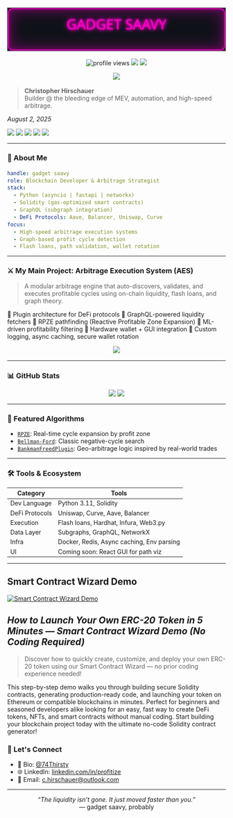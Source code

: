 <p align="center">
  <img src="https://raw.githubusercontent.com/74Thirsty/74Thirsty/main/assets/banner.svg" width="1000" />
</p>


<p align="center">
  <img src="https://komarev.com/ghpvc/?username=74Thirsty&style=flat-square" alt="profile views" />
  <a href="mailto:gadget.saavy@gmx.us"><img src="https://img.shields.io/badge/email-inquiry-blue?style=flat-square&logo=gmail"></a>
  <a href="https://github.com/74Thirsty?tab=repositories"><img src="https://img.shields.io/github/followers/74Thirsty?style=flat-square&logo=github"></a>
</p>

<div style="text-align: center;">
  <img src="https://i.postimg.cc/SQVRgDcg/IMG-1006.png" width="500" />
</div>

> <p><strong>Christopher Hirschauer</strong><br>
> Builder @ the bleeding edge of MEV, automation, and high-speed arbitrage.<br>
<em>August 2, 2025</em></p>
<div class="badge-row">
<a href="https://www.jetbrains.com/pycharm/"><img src="https://img.shields.io/badge/Built%20with-PyCharm-782F40?logo=pycharm&logoColor=CEB888"></a>
<a href="https://www.python.org/"><img src="https://img.shields.io/badge/Python-3.11-003057?logo=python&labelColor=B3A369"></a>
<a href="https://docs.soliditylang.org/"><img src="https://img.shields.io/badge/Solidity-0.8.20-7BAFD4?logo=ethereum&labelColor=4B9CD3"></a>
<a href="https://www.flashbots.net"><img src="https://img.shields.io/badge/Flashbots-MEV%20Bundle-2774AE?logo=thunderbird&labelColor=FFD100"></a>
<a href="https://christopherhirschauer.bio"><img src="https://img.shields.io/badge/C.Hirschauer-Lead%20Developer-041E42?logo=parrotsecurity&labelColor=8D817B"></a>

---

### 🧬 About Me

```yaml
handle: gadget saavy
role: Blockchain Developer & Arbitrage Strategist
stack:
  - Python (asyncio | fastapi | networkx)
  - Solidity (gas-optimized smart contracts)
  - GraphQL (subgraph integration)
  - DeFi Protocols: Aave, Balancer, Uniswap, Curve
focus:
  - High-speed arbitrage execution systems
  - Graph-based profit cycle detection
  - Flash loans, path validation, wallet rotation
````

---

### ⚔️ My Main Project: Arbitrage Execution System (AES)

> A modular arbitrage engine that auto-discovers, validates, and executes profitable cycles using on-chain liquidity, flash loans, and graph theory.

🔹 Plugin architecture for DeFi protocols
🔹 GraphQL-powered liquidity fetchers
🔹 RPZE pathfinding (Reactive Profitable Zone Expansion)
🔹 ML-driven profitability filtering
🔹 Hardware wallet + GUI integration
🔹 Custom logging, async caching, secure wallet rotation

<p align="center">
  <img src="https://github-readme-stats.vercel.app/api/pin/?username=74Thirsty&repo=aes-core&theme=tokyonight" />
</p>

---

### 📊 GitHub Stats

<p align="center">
  <img src="https://github-readme-stats.vercel.app/api?username=74Thirsty&show_icons=true&theme=tokyonight" />
  <img src="https://github-readme-streak-stats.herokuapp.com/?user=74Thirsty&theme=tokyonight" />
</p>

---

### 🧠 Featured Algorithms

* [`RPZE`](https://github.com/74Thirsty/aes-core/blob/main/utils/rpzescanner.py): Real-time cycle expansion by profit zone
* [`Bellman-Ford`](https://github.com/74Thirsty/aes-core/blob/main/utils/bellman_ford.py): Classic negative-cycle search
* [`BankmanFreedPlugin`](https://github.com/74Thirsty/aes-core/blob/main/plugins/algorithms/bankmanfreed.py): Geo-arbitrage logic inspired by real-world trades

---

### 🛠️ Tools & Ecosystem

| Category       | Tools                                     |
| -------------- | ----------------------------------------- |
| Dev Language   | Python 3.11, Solidity                     |
| DeFi Protocols | Uniswap, Curve, Aave, Balancer            |
| Execution      | Flash loans, Hardhat, Infura, Web3.py     |
| Data Layer     | Subgraphs, GraphQL, NetworkX              |
| Infra          | Docker, Redis, Async caching, Env parsing |
| UI             | Coming soon: React GUI for path viz       |

---
## Smart Contract Wizard Demo

[![Smart Contract Wizard Demo](https://img.youtube.com/vi/It12qU-rnMI/maxresdefault.jpg)](https://youtu.be/It12qU-rnMI?si=a26GfmkSikzqr7SO)

## *How to Launch Your Own ERC-20 Token in 5 Minutes — Smart Contract Wizard Demo (No Coding Required)*

>Discover how to quickly create, customize, and deploy your own ERC-20 token using our Smart Contract Wizard — no prior coding experience needed!  

This step-by-step demo walks you through building secure Solidity contracts, generating production-ready code, and launching your token on Ethereum or compatible blockchains in minutes.  Perfect for beginners and seasoned developers alike looking for an easy, fast way to create DeFi tokens, NFTs, and smart contracts without manual coding.  Start building your blockchain project today with the ultimate no-code Solidity contract generator!

### 🔗 Let's Connect

* 💬 Bio: [@74Thirsty](https://christopherhirschauer.bio)
* 🌐 LinkedIn: [linkedin.com/in/profitize](https://linkedin.com/in/profitize)
* 📧 Email: [c.hirschauer@outlook.com](mailto:c.hirschauer@outlook.com)

---

<p align="center">
  <i>“The liquidity isn’t gone. It just moved faster than you.”</i><br>
  — gadget saavy, probably
</p>

